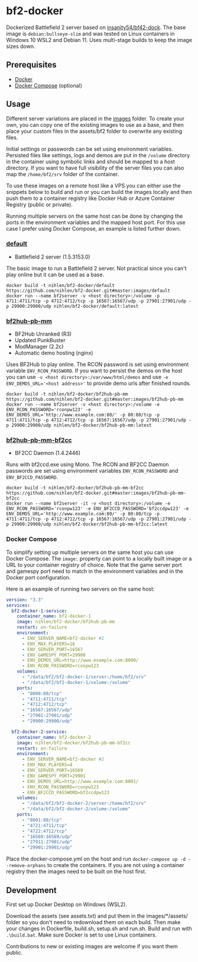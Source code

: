 # bf2-docker

Dockerized Battlefield 2 server based on [insanity54/bf42-dock](https://github.com/insanity54/bf42-dock). The base image is `debian:bullseye-slim` and was tested on Linux containers in Windows 10 WSL2 and Debian 11. Uses multi-stage builds to keep the image sizes down.

## Prerequisites

- [Docker](https://docker.com/)
- [Docker Compose](https://docs.docker.com/compose/) (optional)

## Usage

Different server variations are placed in the [images](https://github.com/nihlen/bf2-docker/tree/master/images) folder. To create your own, you can copy one of the existing images to use as a base, and then place your custom files in the assets/bf2 folder to overwrite any existing files.

Initial settings or passwords can be set using environment variables. Persisted files like settings, logs and demos are put in the `/volume` directory in the container using symbolic links and should be mapped to a host directory. If you want to have full visibility of the server files you can also map the `/home/bf2/srv` folder of the container.

To use these images on a remote host like a VPS you can either use the snippets below to build and run or you can build the images locally and then push them to a container registry like Docker Hub or Azure Container Registry (public or private).

Running multiple servers on the same host can be done by changing the ports in the environment variables and the mapped host port. For this use case I prefer using Docker Compose, an example is listed further down.

### [default](https://github.com/nihlen/bf2-docker/tree/master/images/default)

- Battlefield 2 server (1.5.3153.0)

The basic image to run a Battlefield 2 server. Not practical since you can't play online but it can be used as a base.

```
docker build -t nihlen/bf2-docker/default https://github.com/nihlen/bf2-docker.git#master:images/default
docker run --name bf2server -v <host directory>:/volume -p 4711:4711/tcp -p 4712:4712/tcp -p 16567:16567/udp -p 27901:27901/udp -p 29900:29900/udp nihlen/bf2-docker/default:latest
```

### [bf2hub-pb-mm](https://github.com/nihlen/bf2-docker/tree/master/images/bf2hub-pb-mm)

- BF2Hub Unranked (R3)
- Updated PunkBuster
- ModManager (2.2c)
- Automatic demo hosting (nginx)

Uses BF2Hub to play online. The RCON password is set using environment variable `ENV_RCON_PASSWORD`. If you want to persist the demos on the host you can use `-v <host directory>:/var/www/html/demos` and use `-e ENV_DEMOS_URL='<host address>'` to provide demo urls after finished rounds.

```
docker build -t nihlen/bf2-docker/bf2hub-pb-mm https://github.com/nihlen/bf2-docker.git#master:images/bf2hub-pb-mm
docker run --name bf2server -v <host directory>:/volume -e ENV_RCON_PASSWORD='rconpw123' -e ENV_DEMOS_URL='http://www.example.com:80/' -p 80:80/tcp -p 4711:4711/tcp -p 4712:4712/tcp -p 16567:16567/udp -p 27901:27901/udp -p 29900:29900/udp nihlen/bf2-docker/bf2hub-pb-mm:latest
```

### [bf2hub-pb-mm-bf2cc](https://github.com/nihlen/bf2-docker/tree/master/images/bf2hub-pb-mm-bf2cc)

- BF2CC Daemon (1.4.2446)

Runs with bf2ccd.exe using Mono. The RCON and BF2CC Daemon passwords are set using environment variables `ENV_RCON_PASSWORD` and `ENV_BF2CCD_PASSWORD`.

```
docker build -t nihlen/bf2-docker/bf2hub-pb-mm-bf2cc https://github.com/nihlen/bf2-docker.git#master:images/bf2hub-pb-mm-bf2cc
docker run --name bf2server -it -v <host directory>:/volume -e ENV_RCON_PASSWORD='rconpw123' -e ENV_BF2CCD_PASSWORD='bf2ccdpw123' -e ENV_DEMOS_URL='http://www.example.com:80/' -p 80:80/tcp -p 4711:4711/tcp -p 4712:4712/tcp -p 16567:16567/udp -p 27901:27901/udp -p 29900:29900/udp nihlen/bf2-docker/bf2hub-pb-mm-bf2cc:latest
```

### Docker Compose

To simplify setting up multiple servers on the same host you can use Docker Compose. The `image:` property can point to a locally built image or a URL to your container registry of choice. Note that the game server port and gamespy port need to match in the environment variables and in the Docker port configuration.

Here is an example of running two servers on the same host:

```yaml
version: "3.3"
services:
  bf2-docker-1-service:
    container_name: bf2-docker-1
    image: nihlen/bf2-docker/bf2hub-pb-mm
    restart: on-failure
    environment:
      - ENV_SERVER_NAME=bf2-docker #1
      - ENV_MAX_PLAYERS=16
      - ENV_SERVER_PORT=16567
      - ENV_GAMESPY_PORT=29900
      - ENV_DEMOS_URL=http://www.example.com:8000/
      - ENV_RCON_PASSWORD=rconpw123
    volumes:
      - "/data/bf2/bf2-docker-1/server:/home/bf2/srv"
      - "/data/bf2/bf2-docker-1/volume:/volume"
    ports:
      - "8000:80/tcp"
      - "4711:4711/tcp"
      - "4712:4712/tcp"
      - "16567:16567/udp"
      - "27901:27901/udp"
      - "29900:29900/udp"

  bf2-docker-2-service:
    container_name: bf2-docker-2
    image: nihlen/bf2-docker/bf2hub-pb-mm-bf2cc
    restart: on-failure
    environment:
      - ENV_SERVER_NAME=bf2-docker #2
      - ENV_MAX_PLAYERS=4
      - ENV_SERVER_PORT=16569
      - ENV_GAMESPY_PORT=29901
      - ENV_DEMOS_URL=http://www.example.com:8001/
      - ENV_RCON_PASSWORD=rconpw123
      - ENV_BF2CCD_PASSWORD=bf2ccdpw123
    volumes:
      - "/data/bf2/bf2-docker-2/server:/home/bf2/srv"
      - "/data/bf2/bf2-docker-2/volume:/volume"
    ports:
      - "8001:80/tcp"
      - "4721:4711/tcp"
      - "4722:4712/tcp"
      - "16569:16569/udp"
      - "27911:27901/udp"
      - "29901:29901/udp"
```

Place the docker-compose.yml on the host and run `docker-compose up -d --remove-orphans` to create the containers. If you are not using a container registry then the images need to be built on the host first.

## Development

First set up Docker Desktop on Windows (WSL2).

Download the assets (see assets.txt) and put them in the images/\*/assets/ folder so you don't need to redownload them on each build. Then make your changes in Dockerfile, build.sh, setup.sh and run.sh. Build and run with `.\build.bat`. Make sure Docker is set to use Linux containers.

Contributions to new or existing images are welcome if you want them public.
